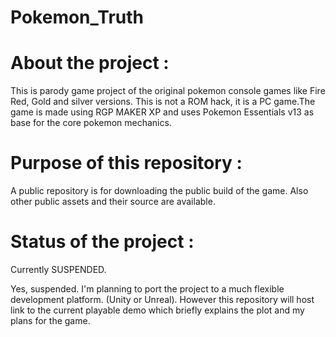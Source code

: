 # Pokemon_Truth

# About the project :
This is parody game project of the original pokemon console games like Fire Red, Gold and silver versions. This is not a ROM hack, it is a PC game.The game is made using RGP MAKER XP and uses Pokemon Essentials v13 as base for the core pokemon mechanics.

# Purpose of this repository :
A public repository is for downloading the public build of the game. Also other public assets and their source are available.

# Status of the project :
 Currently SUSPENDED.
 
 Yes, suspended. I'm planning to port the project to a much flexible development platform. (Unity or Unreal). However this repository will   host link to the current playable demo which briefly explains the plot and my plans for the game.
 

